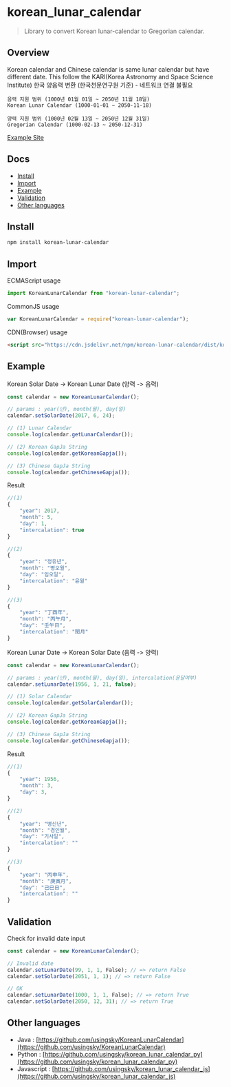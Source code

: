 # korean_lunar_calendar
> Library to convert Korean lunar-calendar to Gregorian calendar.

## Overview
Korean calendar and Chinese calendar is same lunar calendar but have different date.
This follow the KARI(Korea Astronomy and Space Science Institute)
한국 양음력 변환 (한국천문연구원 기준) - 네트워크 연결 불필요
```
음력 지원 범위 (1000년 01월 01일 ~ 2050년 11월 18일)
Korean Lunar Calendar (1000-01-01 ~ 2050-11-18)

양력 지원 범위 (1000년 02월 13일 ~ 2050년 12월 31일)
Gregorian Calendar (1000-02-13 ~ 2050-12-31)
```
[Example Site](https://usingsky.github.io/korean_lunar_calendar_js)

## Docs

- [Install](#install)
- [Import](#import)
- [Example](#example)
- [Validation](#validation)
- [Other languages](#other-languages)

## Install

```bash
npm install korean-lunar-calendar
```

## Import

ECMAScript usage

```js
import KoreanLunarCalendar from "korean-lunar-calendar";
```

CommonJS usage

```js
var KoreanLunarCalendar = require("korean-lunar-calendar");
```

CDN(Browser) usage

```html
<script src="https://cdn.jsdelivr.net/npm/korean-lunar-calendar/dist/korean-lunar-calendar.min.js"></script>
```

## Example

Korean Solar Date -> Korean Lunar Date (양력 -> 음력)

```js
const calendar = new KoreanLunarCalendar();

// params : year(년), month(월), day(일)
calendar.setSolarDate(2017, 6, 24);

// (1) Lunar Calendar
console.log(calendar.getLunarCalendar());

// (2) Korean GapJa String
console.log(calendar.getKoreanGapja());

// (3) Chinese GapJa String
console.log(calendar.getChineseGapja());
```

Result

```js
//(1)
{
    "year": 2017,
    "month": 5,
    "day": 1,
    "intercalation": true
}

//(2)
{
    "year": "정유년",
    "month": "병오월",
    "day": "임오일",
    "intercalation": "윤월"
}

//(3)
{
    "year": "丁酉年",
    "month": "丙午月",
    "day": "壬午日",
    "intercalation": "閏月"
}
```

Korean Lunar Date -> Korean Solar Date (음력 -> 양력)

```js
const calendar = new KoreanLunarCalendar();

// params : year(년), month(월), day(일), intercalation(윤달여부)
calendar.setLunarDate(1956, 1, 21, false);

// (1) Solar Calendar
console.log(calendar.getSolarCalendar());

// (2) Korean GapJa String
console.log(calendar.getKoreanGapja());

// (3) Chinese GapJa String
console.log(calendar.getChineseGapja());
```

Result

```javascript
//(1)
{
    "year": 1956,
    "month": 3,
    "day": 3,
}

//(2)
{
    "year": "병신년",
    "month": "경인월",
    "day": "기사일",
    "intercalation": ""
}

//(3)
{
    "year": "丙申年",
    "month": "庚寅月",
    "day": "己巳日",
    "intercalation": ""
}
```

## Validation

Check for invalid date input

```js
const calendar = new KoreanLunarCalendar();

// Invalid date
calendar.setLunarDate(99, 1, 1, False); // => return False
calendar.setSolarDate(2051, 1, 1); // => return False

// OK
calendar.setLunarDate(1000, 1, 1, False); // => return True
calendar.setSolarDate(2050, 12, 31); // => return True
```

## Other languages

- Java : [https://github.com/usingsky/KoreanLunarCalendar](https://github.com/usingsky/KoreanLunarCalendar)
- Python : [https://github.com/usingsky/korean_lunar_calendar_py](https://github.com/usingsky/korean_lunar_calendar_py)
- Javascript : [https://github.com/usingsky/korean_lunar_calendar_js](https://github.com/usingsky/korean_lunar_calendar_js)
